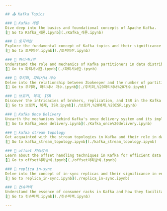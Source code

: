 ```yaml
---

## 📤 Kafka Topics

### 📘 Kafka 개론
Dive deep into the basics and foundational concepts of Apache Kafka.
[🔗 Go to Kafka_개론.ipynb](./Kafka_개론.ipynb)

### 📘 토픽이란
Explore the fundamental concept of Kafka topics and their significance in data streaming.
[🔗 Go to 토픽이란.ipynb](./토픽이란.ipynb)

### 📘 파티셔너란
Understand the role and mechanics of Kafka partitioners in data distribution.
[🔗 Go to 파티셔너란.ipynb](./파티셔너란.ipynb)

### 📘 주키퍼, 파티셔너 개수
Delve into the relationship between Zookeeper and the number of partitioners in Kafka.
[🔗 Go to 주키퍼, 파티셔너 개수.ipynb](./주키퍼,%20파티셔너%20개수.ipynb)

### 📘 브로커, 복제, ISR
Discover the intricacies of brokers, replication, and ISR in the Kafka ecosystem.
[🔗 Go to 브로커, 복제, ISR.ipynb](./브로커,%20복제,%20ISR.ipynb)

### 📘 Kafka Once Delivery
Unearth the mechanisms behind Kafka's once delivery system and its implications.
[🔗 Go to Kafka_once delivery.ipynb](./Kafka_once%20delivery.ipynb)

### 📘 kafka stream topology
Get acquainted with the stream topologies in Kafka and their role in data streaming.
[🔗 Go to kafka_stream_topology.ipynb](./kafka_stream_topology.ipynb)

### 📘 offset 처리방식
Learn about the offset handling techniques in Kafka for efficient data processing.
[🔗 Go to offset처리방식.ipynb](./offset처리방식.ipynb)

### 📘 replica in-sync
Delve into the concept of in-sync replicas and their significance in ensuring data integrity.
[🔗 Go to replica_in-sync.ipynb](./replica_in-sync.ipynb)

### 📘 컨슈머랙
Understand the essence of consumer racks in Kafka and how they facilitate data consumption.
[🔗 Go to 컨슈머랙.ipynb](./컨슈머랙.ipynb)

---
```

